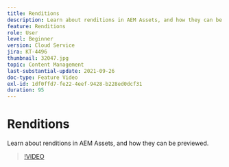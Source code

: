 ```yaml
---
title: Renditions
description: Learn about renditions in AEM Assets, and how they can be previewed.
feature: Renditions
role: User
level: Beginner
version: Cloud Service
jira: KT-4496
thumbnail: 32047.jpg
topic: Content Management
last-substantial-update: 2021-09-26
doc-type: Feature Video
exl-id: 1df0ffd7-fe22-4eef-9428-b228ed0dcf31
duration: 95
---
```

# Renditions

Learn about renditions in AEM Assets, and how they can be previewed.

>[!VIDEO](https://video.tv.adobe.com/v/32047?quality=12&learn=on)
